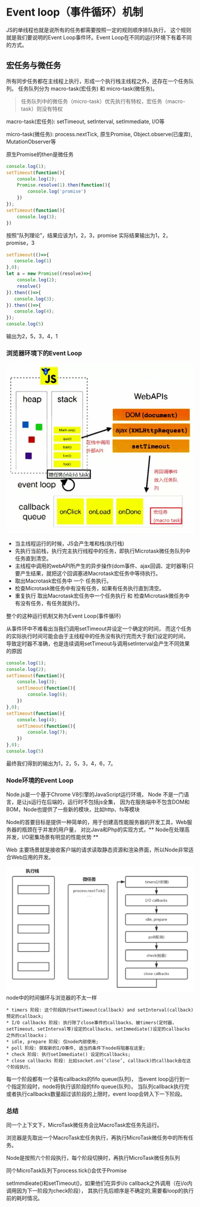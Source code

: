 # Event loop（事件循环）机制

JS的单线程也就是说所有的任务都需要按照一定的规则顺序排队执行，
这个规则就是我们要说明的Event Loop事件环。Event Loop在不同的运行环境下有着不同的方式。

## 宏任务与微任务

所有同步任务都在主线程上执行，形成一个执行栈主线程之外，还存在一个任务队列。
任务队列分为 macro-task(宏任务) 和 micro-task(微任务)。

>任务队列中的微任务（micro-task）优先执行有特权，宏任务（macro-task）则没有特权

macro-task(宏任务): setTimeout, setInterval, setImmediate, I/O等

micro-task(微任务): process.nextTick, 原生Promise, Object.observe(已废弃), MutationObserver等

原生Promise的then是微任务

```javascript
console.log(1);
setTimeout(function(){
    console.log(2);
    Promise.resolve(1).then(function(){
        console.log('promise')
    })
});
setTimeout(function(){
    console.log(3);
})
```
按照“队列理论”，结果应该为1，2，3，promise
实际结果输出为1，2，promise，3

```javascript
setTimeout(()=>{
   console.log(1) 
},0);
let a = new Promise((resolve)=>{
    console.log(2);
    resolve()
}).then(()=>{
   console.log(3);
}).then(()=>{
   console.log(4);
});
console.log(5)
```
输出为2，5，3，4，1




### 浏览器环境下的Event Loop

<img src="img/浏览器中的Event Loop.png" title="浏览器中的Event Loop">

* 当主线程运行的时候，JS会产生堆和栈(执行栈)
* 先执行当前栈，执行完主执行线程中的任务，即执行Microtask微任务队列中任务直到清空。
* 主线程中调用的webAPI所产生的异步操作(dom事件、ajax回调、定时器等)只要产生结果，就把这个回调塞进Macrotask宏任务中等待执行。
* 取出Macrotask宏任务中 一个 任务执行。
* 检查Microtask微任务中有没有任务，如果有任务执行直到清空。
* 重复执行 取出Macrotask宏任务中一个任务执行 和 检查Microtask微任务中有没有任务，有任务就执行。 

整个的这种运行机制又称为Event Loop(事件循环)

从事件环中不难看出当我们调用setTimeout并设定一个确定的时间，
而这个任务的实际执行时间可能会由于主线程中的任务没有执行完而大于我们设定的时间，
导致定时器不准确，也是连续调用setTimeout与调用setInterval会产生不同效果的原因

```javascript
console.log(1);
console.log(2);
setTimeout(function(){
    console.log(3);
    setTimeout(function(){
        console.log(6);
    })
},0);
setTimeout(function(){
    console.log(4);
    setTimeout(function(){
        console.log(7);
    })
},0);
console.log(5)
```
最终我们得到的输出为1，2，5，3，4，6，7。



### Node环境的Event Loop

Node.js是一个基于Chrome V8引擎的JavaScript运行环境，
Node 不是一门语言，是让js运行在后端的，运行时不包括js全集，
因为在服务端中不包含DOM和BOM，Node也提供了一些新的模块，比如http、fs等模块

Node的首要目标是提供一种简单的，用于创建高性能服务器的开发工具，Web服务器的瓶颈在于并发的用户量，
对比Java和Php的实现方式，** Node在处理高并发，I/O密集场景有明显的性能优势 **

Web 主要场景就是接收客户端的请求读取静态资源和渲染界面，所以Node非常适合Web应用的开发。

<img src="img/node中的Event Loop.png" title="node中的Event Loop">
node中的时间循环与浏览器的不太一样
    
    * timers 阶段: 这个阶段执行setTimeout(callback) and setInterval(callback)预定的callback;
    * I/O callbacks 阶段: 执行除了close事件的callbacks、被timers(定时器，setTimeout、setInterval等)设定的callbacks、setImmediate()设定的callbacks之外的callbacks；
    * idle, prepare 阶段: 仅node内部使用;
    * poll 阶段: 获取新的I/O事件, 适当的条件下node将阻塞在这里;
    * check 阶段: 执行setImmediate() 设定的callbacks;
    * close callbacks 阶段: 比如socket.on(‘close’, callback)的callback会在这个阶段执行。

每一个阶段都有一个装有callbacks的fifo queue(队列)，
当event loop运行到一个指定阶段时，node将执行该阶段的fifo queue(队列)，
当队列callback执行完或者执行callbacks数量超过该阶段的上限时，event loop会转入下一下阶段。


### 总结
同一个上下文下，MicroTask微任务会比MacroTask宏任务先运行。

浏览器是先取出一个MacroTask宏任务执行，再执行MicroTask微任务中的所有任务。

Node是按照六个阶段执行，每个阶段切换时，再执行MicroTask微任务队列

同个MicroTask队列下process.tick()会优于Promise

setImmdieate()和setTimeout()，如果他们在异步i/o callback之外调用（在i/o内调用因为下一阶段为check阶段），
其执行先后顺序是不确定的,需要看loop的执行前的耗时情况。
